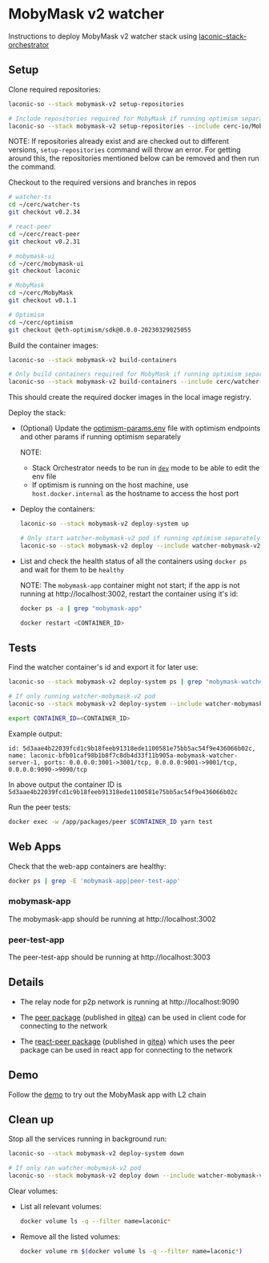# MobyMask v2 watcher

Instructions to deploy MobyMask v2 watcher stack using [laconic-stack-orchestrator](/README.md#install)

## Setup

Clone required repositories:

```bash
laconic-so --stack mobymask-v2 setup-repositories

# Include repositories required for MobyMask if running optimism separately
laconic-so --stack mobymask-v2 setup-repositories --include cerc-io/MobyMask,cerc-io/watcher-ts,cerc-io/react-peer,cerc-io/mobymask-ui
```

NOTE: If repositories already exist and are checked out to different versions, `setup-repositories` command will throw an error.
For getting around this, the repositories mentioned below can be removed and then run the command.

Checkout to the required versions and branches in repos

```bash
# watcher-ts
cd ~/cerc/watcher-ts
git checkout v0.2.34

# react-peer
cd ~/cerc/react-peer
git checkout v0.2.31

# mobymask-ui
cd ~/cerc/mobymask-ui
git checkout laconic

# MobyMask
cd ~/cerc/MobyMask
git checkout v0.1.1

# Optimism
cd ~/cerc/optimism
git checkout @eth-optimism/sdk@0.0.0-20230329025055
```

Build the container images:

```bash
laconic-so --stack mobymask-v2 build-containers

# Only build containers required for MobyMask if running optimism separately
laconic-so --stack mobymask-v2 build-containers --include cerc/watcher-mobymask-v2,cerc/react-peer,cerc/mobymask-ui,cerc/mobymask
```

This should create the required docker images in the local image registry.

Deploy the stack:

* (Optional) Update the [optimism-params.env](../../config/watcher-mobymask-v2/optimism-params.env) file with optimism endpoints and other params if running optimism separately

  NOTE:
  * Stack Orchestrator needs to be run in [`dev`](/docs/CONTRIBUTING.md#install-developer-mode) mode to be able to edit the env file
  * If optimism is running on the host machine, use `host.docker.internal` as the hostname to access the host port

* Deploy the containers:

  ```bash
  laconic-so --stack mobymask-v2 deploy-system up

  # Only start watcher-mobymask-v2 pod if running optimism separately
  laconic-so --stack mobymask-v2 deploy --include watcher-mobymask-v2 up
  ```

* List and check the health status of all the containers using `docker ps` and wait for them to be `healthy`

  NOTE: The `mobymask-app` container might not start; if the app is not running at http://localhost:3002, restart the container using it's id:

  ```bash
  docker ps -a | grep "mobymask-app"

  docker restart <CONTAINER_ID>
  ```

## Tests

Find the watcher container's id and export it for later use:

```bash
laconic-so --stack mobymask-v2 deploy-system ps | grep "mobymask-watcher-server"

# If only running watcher-mobymask-v2 pod
laconic-so --stack mobymask-v2 deploy-system --include watcher-mobymask-v2 ps | grep "mobymask-watcher-server"

export CONTAINER_ID=<CONTAINER_ID>
```

Example output:

```
id: 5d3aae4b22039fcd1c9b18feeb91318ede1100581e75bb5ac54f9e436066b02c, name: laconic-bfb01caf98b1b8f7c8db4d33f11b905a-mobymask-watcher-server-1, ports: 0.0.0.0:3001->3001/tcp, 0.0.0.0:9001->9001/tcp, 0.0.0.0:9090->9090/tcp
```

In above output the container ID is `5d3aae4b22039fcd1c9b18feeb91318ede1100581e75bb5ac54f9e436066b02c`

Run the peer tests:

```bash
docker exec -w /app/packages/peer $CONTAINER_ID yarn test
```

## Web Apps

Check that the web-app containers are healthy:

```bash
docker ps | grep -E 'mobymask-app|peer-test-app'
```

### mobymask-app

The mobymask-app should be running at http://localhost:3002

### peer-test-app

The peer-test-app should be running at http://localhost:3003

## Details

* The relay node for p2p network is running at http://localhost:9090

* The [peer package](https://github.com/cerc-io/watcher-ts/tree/main/packages/peer) (published in [gitea](https://git.vdb.to/cerc-io/-/packages/npm/@cerc-io%2Fpeer)) can be used in client code for connecting to the network

* The [react-peer package](https://github.com/cerc-io/react-peer/tree/main/packages/react-peer) (published in [gitea](https://git.vdb.to/cerc-io/-/packages/npm/@cerc-io%2Freact-peer)) which uses the peer package can be used in react app for connecting to the network

## Demo

Follow the [demo](./demo.md) to try out the MobyMask app with L2 chain

## Clean up

Stop all the services running in background run:

```bash
laconic-so --stack mobymask-v2 deploy-system down

# If only ran watcher-mobymask-v2 pod
laconic-so --stack mobymask-v2 deploy down --include watcher-mobymask-v2
```

Clear volumes:

* List all relevant volumes:

  ```bash
  docker volume ls -q --filter name=laconic*
  ```

* Remove all the listed volumes:

  ```bash
  docker volume rm $(docker volume ls -q --filter name=laconic*)
  ```
